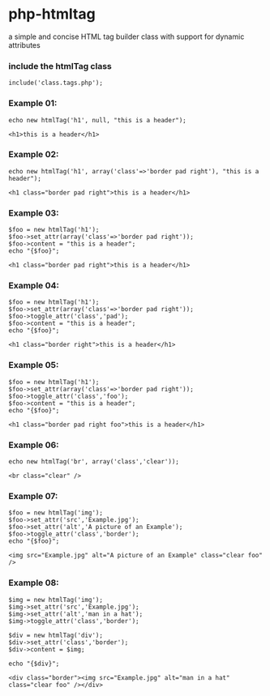 # php-htmltag
a simple and concise HTML tag builder class with support for dynamic attributes

### include the htmlTag class
```
include('class.tags.php');
```

### Example 01:
```
echo new htmlTag('h1', null, "this is a header");
```

```
<h1>this is a header</h1>
```

### Example 02:
```
echo new htmlTag('h1', array('class'=>'border pad right'), "this is a header");
```

```
<h1 class="border pad right">this is a header</h1>
```

### Example 03:
```
$foo = new htmlTag('h1');
$foo->set_attr(array('class'=>'border pad right'));
$foo->content = "this is a header";
echo "{$foo}";
```

```
<h1 class="border pad right">this is a header</h1>
```

### Example 04:
```
$foo = new htmlTag('h1');
$foo->set_attr(array('class'=>'border pad right'));
$foo->toggle_attr('class','pad');
$foo->content = "this is a header";
echo "{$foo}";
```

```
<h1 class="border right">this is a header</h1>
```

### Example 05:
```
$foo = new htmlTag('h1');
$foo->set_attr(array('class'=>'border pad right'));
$foo->toggle_attr('class','foo');
$foo->content = "this is a header";
echo "{$foo}";
```

```
<h1 class="border pad right foo">this is a header</h1>
```

### Example 06:
```
echo new htmlTag('br', array('class','clear'));
```

```
<br class="clear" />
```

### Example 07:
```
$foo = new htmlTag('img');
$foo->set_attr('src','Example.jpg');
$foo->set_attr('alt','A picture of an Example');
$foo->toggle_attr('class','border');
echo "{$foo}";
```

```
<img src="Example.jpg" alt="A picture of an Example" class="clear foo" />
```

### Example 08:
```
$img = new htmlTag('img');
$img->set_attr('src','Example.jpg');
$img->set_attr('alt','man in a hat');
$img->toggle_attr('class','border');

$div = new htmlTag('div');
$div->set_attr('class','border');
$div->content = $img;

echo "{$div}";
```

```
<div class="border"><img src="Example.jpg" alt="man in a hat" class="clear foo" /></div>
```



